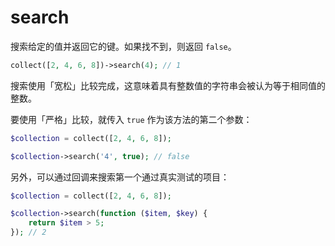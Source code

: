 # search

搜索给定的值并返回它的键。如果找不到，则返回 `false`。

```php
collect([2, 4, 6, 8])->search(4); // 1
```

搜索使用「宽松」比较完成，这意味着具有整数值的字符串会被认为等于相同值的整数。

要使用「严格」比较，就传入 `true` 作为该方法的第二个参数：

```php
$collection = collect([2, 4, 6, 8]);

$collection->search('4', true); // false
```

另外，可以通过回调来搜索第一个通过真实测试的项目：

```php
$collection = collect([2, 4, 6, 8]);

$collection->search(function ($item, $key) {
    return $item > 5;
}); // 2
```

